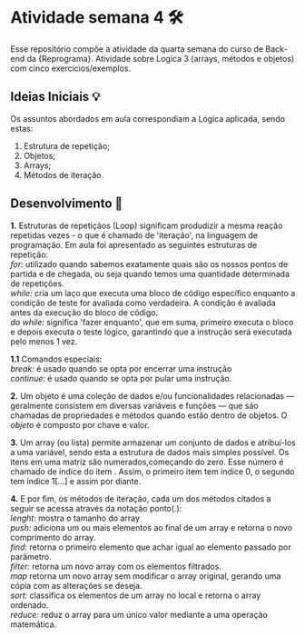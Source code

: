 # Atividade semana 4 🛠
Esse repositório compõe a atividade da quarta semana do curso de Back-end da {Reprograma}. Atividade sobre Logica 3 (arrays, métodos e objetos) com cinco exercicios/exemplos.

## Ideias Iniciais 💡
Os assuntos abordados em aula correspondiam a Lógica aplicada, sendo estas:
1) Estrutura de repetição;
2) Objetos;
3) Arrays;
4) Métodos de iteração. 

## Desenvolvimento 🚀 
**1.** Estruturas de repetiçãos (Loop) significam produdizir a mesma reação repetidas vezes - o que é chamado de 'iteração', na linguagem de programação. Em aula foi apresentado as seguintes estruturas de repetição:  
 *for:* utilizado quando sabemos exatamente quais são os nossos pontos de partida e de chegada, ou seja quando temos uma quantidade determinada de repetições.  
 *while:* cria um laço que executa uma bloco de código específico enquanto a condição de teste for avaliada como verdadeira. A condição é avaliada antes da execução do bloco de código.  
 *do while:* significa 'fazer enquanto', que em suma, primeiro executa o bloco e depois executa o teste lógico, garantindo que a instrução será executada pelo menos 1 vez.  
  
**1.1** Comandos especiais:  
 *break:* é usado quando se opta por encerrar uma instrução  
 *continue:* é usado quando se opta por pular uma instrução.  
    
**2.** Um objeto é uma coleção de dados e/ou funcionalidades relacionadas — geralmente consistem em diversas variáveis e funções — que são chamadas de propriedades e métodos quando estão dentro de objetos. O *objeto* é composto por chave e valor.  
  
**3.** Um array (ou lista) permite armazenar um conjunto de dados e atribuí-los a uma variável, sendo esta a estrutura de dados mais simples possível. Os itens em uma matriz são numerados,começando do zero. Esse número é chamado de índice do item . Assim, o primeiro item tem índice 0, o segundo tem índice 1[...] e assim por diante.  
  
**4.** E por fim, os métodos de iteração, cada um dos métodos citados a seguir se acessa através da notação ponto(.):  
 *lenght:* mostra o tamanho do array  
 *push:* adiciona um ou mais elementos ao final de um array e retorna o novo comprimento do array.  
 *find:* retorna o primeiro elemento que achar igual ao elemento passado por parâmetro.  
 *filter:* retorna um novo array com os elementos filtrados.  
 *map* retorna um novo array sem modificar o array original, gerando uma cópia com as alterações se deseja.  
 *sort:* classifica os elementos de um array no local e retorna o array ordenado.  
 *reduce:* reduz o array para um único valor mediante a uma operação matemática. 
  